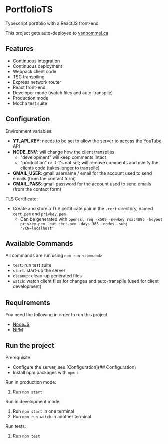 # PortfolioTS
Typescript portfolio with a ReactJS front-end

This project gets auto-deployed to [vanbommel.ca](https://vanbommel.ca)

## Features
 - Continuous integration
 - Continuous deployment
 - Webpack client code
 - TSC transpiling
 - Express network router
 - React front-end
 - Developer mode (watch files and auto-transpile)
 - Production mode
 - Mocha test suite

## Configuration
Environment variables:
 - **YT_API_KEY**: needs to be set to allow the server to access the YouTube API
 - **NODE_ENV**: will change how the client transpiles
   - "development" will keep comments intact
   - "production" or if it's not set; will remove comments and minify the clients code (takes longer to transpile)
 - **GMAIL_USER**: gmail username / email for the account used to send emails (from the contact form)
 - **GMAIL_PASS**: gmail password for the account used to send emails (from the contact form)

TLS Certificate:
 - Create and store a TLS certificate pair in the `.cert` directory, named `cert.pem` and `privkey.pem`
   - Can be generated with `openssl req -x509 -newkey rsa:4096 -keyout privkey.pem -out cert.pem -days 365 -nodes -subj '/CN=localhost'`

## Available Commands
All commands are run using `npm run <command>`
 - `test`: run test suite
 - `start`: start-up the server
 - `cleanup`: clean-up generated files
 - `watch`: watch client files for changes and auto-transpile (used for client development)

## Requirements
You need the following in order to run this project
 - [NodeJS](https://nodejs.org/en/)
 - [NPM](https://www.npmjs.com/)

## Run the project
Prerequisite:
 - Configure the server, see [Configuration](## Configuration)
 - Install npm packages with `npm i`

Run in production mode:
 1. Run `npm start`

Run in development mode:
 1. Run `npm start` in one terminal
 2. Run `npm run watch` in another terminal

Run tests:
 1. Run `npm test`